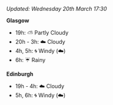*Updated: Wednesday 20th March 17:30*

**Glasgow**

* 19h: :partly_sunny: Partly Cloudy
* 20h - 3h: :cloud: Cloudy
* 4h, 5h: :cyclone: Windy (:cloud:)
* 6h: :umbrella: Rainy

**Edinburgh**

* 19h - 4h: :cloud: Cloudy
* 5h, 6h: :cyclone: Windy (:cloud:)
